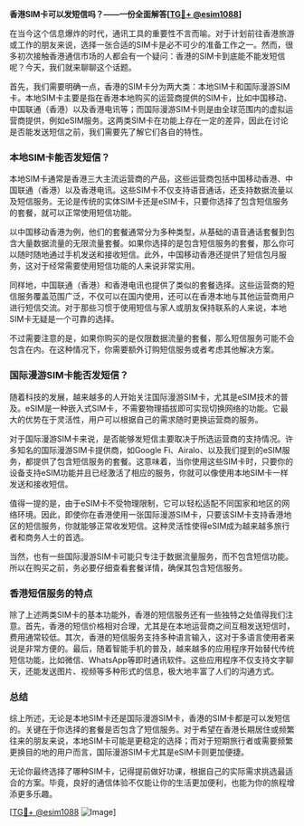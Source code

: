 **香港SIM卡可以发短信吗？——一份全面解答[[TG💪+ @esim1088](https://t.me/s/esim1088)]**

在当今这个信息爆炸的时代，通讯工具的重要性不言而喻。对于计划前往香港旅游或工作的朋友来说，选择一张合适的SIM卡是必不可少的准备工作之一。然而，很多初次接触香港通信市场的人都会有一个疑问：香港的SIM卡到底能不能发短信呢？今天，我们就来聊聊这个话题。

首先，我们需要明确一点，香港的SIM卡分为两大类：本地SIM卡和国际漫游SIM卡。本地SIM卡主要是指在香港本地购买的运营商提供的SIM卡，比如中国移动、中国联通（香港）以及香港电讯等；而国际漫游SIM卡则是由全球范围内的虚拟运营商提供，例如eSIM服务。这两类SIM卡在功能上存在一定的差异，因此在讨论是否能发送短信之前，我们需要先了解它们各自的特性。

### 本地SIM卡能否发短信？

本地SIM卡通常是香港三大主流运营商的产品，这些运营商包括中国移动香港、中国联通（香港）以及香港电讯。这些SIM卡不仅支持语音通话，还支持数据流量以及短信服务。无论是传统的实体SIM卡还是eSIM卡，只要你选择了包含短信服务的套餐，就可以正常使用短信功能。

以中国移动香港为例，他们的套餐通常分为多种类型，从基础的语音通话套餐到包含大量数据流量的无限流量套餐。如果你选择的是包含短信服务的套餐，那么你可以随时随地通过手机发送和接收短信。此外，中国移动香港还提供了短信包月服务，这对于经常需要使用短信功能的人来说非常实用。

同样地，中国联通（香港）和香港电讯也提供了类似的套餐选择。这些运营商的短信服务覆盖范围广泛，不仅可以在国内使用，还可以在香港本地与其他运营商用户进行短信交流。对于那些习惯于使用短信与家人或朋友保持联系的人来说，本地SIM卡无疑是一个可靠的选择。

不过需要注意的是，如果你购买的是仅限数据流量的套餐，那么短信服务可能不会包含在内。在这种情况下，你需要额外订购短信服务或者考虑其他解决方案。

### 国际漫游SIM卡能否发短信？

随着科技的发展，越来越多的人开始关注国际漫游SIM卡，尤其是eSIM技术的普及。eSIM是一种嵌入式SIM卡，不需要物理插拔即可实现切换网络的功能。它最大的优势在于灵活性，用户可以根据自己的需求随时更换运营商的服务。

对于国际漫游SIM卡来说，是否能够发短信主要取决于所选运营商的支持情况。许多知名的国际漫游SIM卡提供商，如Google Fi、Airalo、以及我们提到的eSIM服务，都提供了包含短信服务的套餐。这意味着，当你使用这些SIM卡时，只要你的设备支持eSIM功能并且已经激活了相应的服务，你就可以像使用本地SIM卡一样发送和接收短信。

值得一提的是，由于eSIM卡不受物理限制，它可以轻松适配不同国家和地区的网络环境。因此，即使你在香港使用一张国际漫游SIM卡，只要该SIM卡支持香港地区的短信服务，你就能够正常收发短信。这种灵活性使得eSIM成为越来越多旅行者和商务人士的首选。

当然，也有一些国际漫游SIM卡可能只专注于数据流量服务，而不包含短信功能。所以在购买之前，务必要仔细查看套餐详情，确保其包含短信服务。

### 香港短信服务的特点

除了上述两类SIM卡的基本功能外，香港的短信服务还有一些独特之处值得我们注意。首先，香港的短信价格相对合理，尤其是在本地运营商之间互相发送短信时，费用通常较低。其次，香港的短信服务支持多种语言输入，这对于多语言使用者来说是非常方便的。最后，随着智能手机的普及，越来越多的应用程序开始替代传统短信功能，比如微信、WhatsApp等即时通讯软件。这些应用程序不仅支持文字聊天，还能发送图片、视频等多种形式的信息，极大地丰富了人们的沟通方式。

### 总结

综上所述，无论是本地SIM卡还是国际漫游SIM卡，香港的SIM卡都是可以发短信的。关键在于你选择的套餐是否包含了短信服务。对于希望在香港长期居住或频繁往来的朋友来说，本地SIM卡可能是更稳定的选择；而对于短期旅行者或需要频繁更换目的地的用户而言，国际漫游SIM卡尤其是eSIM卡则更加便捷。

无论你最终选择了哪种SIM卡，记得提前做好功课，根据自己的实际需求挑选最适合的方案。毕竟，良好的通信体验不仅能让你的生活更加便利，也能为你的旅程增添更多乐趣。

[[TG💪+ @esim1088](https://t.me/s/esim1088) ![Image](https://i.postimg.cc/4NQfJmqS/Snipaste-2025-05-13-00-14-12.png)]